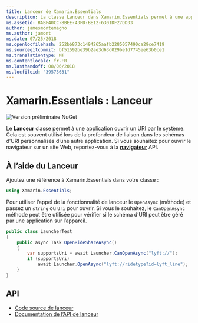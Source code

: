```yaml
---
title: Lanceur de Xamarin.Essentials
description: La classe Lanceur dans Xamarin.Essentials permet à une application ouvrir un URI par le système.
ms.assetid: BABF40CC-8BEE-43FD-BE12-6301DF27DD33
author: jamesmontemagno
ms.author: jamont
ms.date: 07/25/2018
ms.openlocfilehash: 252bb873c1494265aafb2285057490ca29ce7419
ms.sourcegitcommit: bf51592be39b2ae3d63d029be1d7745ee63b0ce1
ms.translationtype: MT
ms.contentlocale: fr-FR
ms.lasthandoff: 08/06/2018
ms.locfileid: "39573631"
---
```

# <a name="xamarinessentials-launcher"></a>Xamarin.Essentials : Lanceur

![Version préliminaire NuGet](~/media/shared/pre-release.png)

Le **Lanceur** classe permet à une application ouvrir un URI par le système. Cela est souvent utilisé lors de la profondeur de liaison dans les schémas d’URI personnalisés d’une autre application. Si vous souhaitez pour ouvrir le navigateur sur un site Web, reportez-vous à la **[navigateur](open-browser.md)** API.

## <a name="using-launcher"></a>À l’aide du Lanceur

Ajoutez une référence à Xamarin.Essentials dans votre classe :

```csharp
using Xamarin.Essentials;
```

Pour utiliser l’appel de la fonctionnalité de lanceur le `OpenAsync` (méthode) et passez un `string` ou `Uri` pour ouvrir. Si vous le souhaitez, le `CanOpenAsync` méthode peut être utilisée pour vérifier si le schéma d’URI peut être géré par une application sur l’appareil.

```csharp
public class LauncherTest
{
    public async Task OpenRideShareAsync()
    {
        var supportsUri = await Launcher.CanOpenAsync("lyft://");
        if (supportsUri)
            await Launcher.OpenAsync("lyft://ridetype?id=lyft_line");
    }
}
```

## <a name="api"></a>API

- [Code source de lanceur](https://github.com/xamarin/Essentials/tree/master/Xamarin.Essentials/Launcher)
- [Documentation de l’API de lanceur](xref:Xamarin.Essentials.Launcher)
